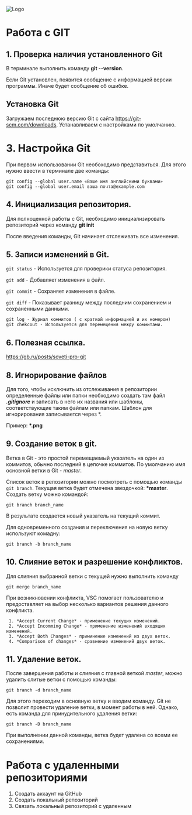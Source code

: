 ![Logo](git.png)

# Работа с GIT
## 1. Проверка наличия установленного Git 
В терминале выполнить команду **git --version**.

Если Git установлен, появится сообщение с информацией версии программы. Иначе будет сообщение об ошибке. 

## Установка Git 
Загружаем последнюю версию Git с сайта https://git-scm.com/downloads. 
Устанавливаем с настройками по умолчанию. 

# 3. Настройка Git

При первом использовании Git необоходимо представиться. Для этого нужно ввести в терминале две команды: 
```
git config --global user.name «Ваше имя английскими буквами»
git config --global user.email ваша почта@example.com
``` 

## 4. Инициализация репозитория. 
Для полноценной работы c Git, необходимо инициализировать репозиторий через команду **git init** 

После введения команды, Git начинает отслеживать все изменения. 

## 5. Записи изменений в Git.
`git status` - Используется для проверики статуса репозитория. 

`git add` - Добавляет изменения в файл. 

`git commit` - Сохраняет изменения в файле. 

`git diff` - Показывает разницу между последним сохранением и сохраненными данными.
``` 
git log - Журнал коммитов ( с краткой информацией и их номером)
git chekcout - Используется для перемещения между коммитами. 
```

## 6. Полезная ссылка.

https://gb.ru/posts/soveti-pro-git

## 8. Игнорирование файлов

Для того, чтобы исключить из отслеживания в репозитории определенные файлы или папки необходимо создать там файл ***.gitignore*** и записать в него их названия или шаблоны, соответствующие таким файлам или папкам.
Шаблон для игнорирования записывается через *. 

Пример: **\*.png**

## 9. Создание веток в git.

Ветка в Git - это простой перемещаемый указатель на один из коммитов, обычно последний в цепочке коммитов. 
По умолчанию имя основной ветки в Git - *master*. 

Список веток в репозитории можно посмотреть с помощью команды `git branch`. 
Текущая ветка будет отмечена звездочкой: 
**\*master**.
Создать ветку можно командой:
``` 
git branch branch_name 
```
В результате создается новый указатель на текущий коммит.

Для одновременного создания и переключения на новую ветку используют комадну: 
```
git branch -b branch_name
```

## 10. Слияние веток и разрешение конфликтов. 

Для слияния выбранной ветки с текущей нужно выполнить команду 
```
git merge branch_name
```
При возникновении конфликта, VSC помогает пользователю и предоставляет на выбор несколько вариантов решения данного конфликта.  
```
 1. *Accept Current Change* - применение текущих изменений.
 2. *Accept Incomming Change* - применение изменений входящих изменений.
 3. *Accept Both Changes* - приминение изменений из двух веток.
 4. *Comparison of changes* - сравнение изменений двух веток.
```
## 11. Удаление веток. 
После завершения работы и слияния с главной веткой *master*, можно удалить слитые ветки с помощью команды: 
```
git branch -d branch_name
```
Для этого переходим в основную ветку и вводим команду. Git не позволит провести удаление ветки, в момент работы в ней. 
Однако, есть команда для принудительного удаления ветки: 
```
git branch -D branch_name 
```
При выполнении данной команды, ветка будет удалена со всеми ее сохранениями. 
#  Работа с удаленными репозиториями 

1. Создать аккаунт на GitHub 
2. Создать локальный репозиторий 
3. Связать локальный репозиторий с удаленным 
